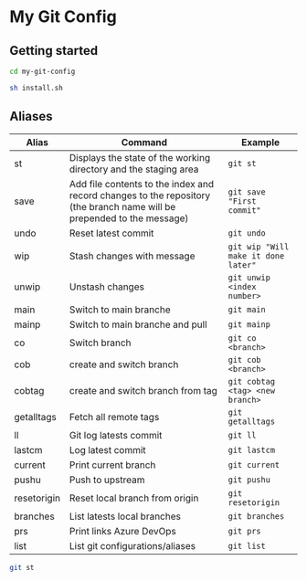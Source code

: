 # My Git Config

## Getting started

```bash
cd my-git-config
```

```bash
sh install.sh
```

## Aliases

| Alias       | Command                                                                                                                | Example                             |
|-------------|------------------------------------------------------------------------------------------------------------------------|-------------------------------------|
| st          | Displays the state of the working directory and the staging area                                                       | `git st`                            |
| save        | Add file contents to the index and record changes to the repository (the branch name will be prepended to the message) | `git save "First commit"`           |
| undo        | Reset latest commit                                                                                                    | `git undo`                          |
| wip         | Stash changes with message                                                                                             | `git wip "Will make it done later"` |
| unwip       | Unstash changes                                                                                                        | `git unwip <index number>`          |
| main        | Switch to main branche                                                                                                 | `git main`                          |
| mainp       | Switch to main branche and pull                                                                                        | `git mainp`                         |
| co          | Switch branch                                                                                                          | `git co <branch>`                   |
| cob         | create and switch branch                                                                                               | `git cob <branch>`                  |
| cobtag      | create and switch branch from tag                                                                                      | `git cobtag <tag> <new branch>`     |
| getalltags  | Fetch all remote tags                                                                                                  | `git getalltags`                    |
| ll          | Git log latests commit                                                                                                 | `git ll`                            |
| lastcm      | Log latest commit                                                                                                      | `git lastcm`                        |
| current     | Print current branch                                                                                                   | `git current`                       |
| pushu       | Push to upstream                                                                                                       | `git pushu`                         |
| resetorigin | Reset local branch from origin                                                                                         | `git resetorigin`                   |
| branches    | List latests local branches                                                                                            | `git branches`                      |
| prs         | Print links Azure DevOps                                                                                               | `git prs`                           |
| list        | List git configurations/aliases                                                                                        | `git list`                          |

```bash
git st
```